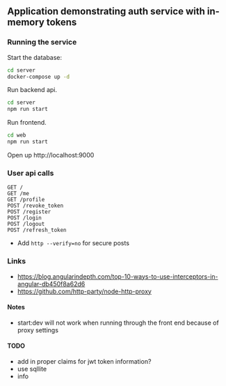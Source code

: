## Application demonstrating auth service with in-memory tokens

### Running the service

Start the database:

```sh
cd server
docker-compose up -d
```
 
Run backend api.

```sh
cd server
npm run start
```

Run frontend.

```sh
cd web
npm run start
```

Open up http://localhost:9000

### User api calls

```
GET /
GET /me
GET /profile
POST /revoke_token
POST /register
POST /login
POST /logout
POST /refresh_token
```

* Add `http --verify=no` for secure posts

### Links
* https://blog.angularindepth.com/top-10-ways-to-use-interceptors-in-angular-db450f8a62d6
* https://github.com/http-party/node-http-proxy

#### Notes
- start:dev will not work when running through the front end because of proxy settings

#### TODO
* add in proper claims for jwt token information?
* use sqllite
* info
